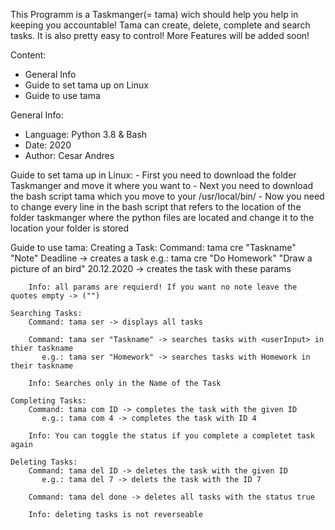 This Programm is a Taskmanger(= tama) wich should help you help in keeping you accountable!
Tama can create, delete, complete and search tasks. It is also pretty easy to control!
More Features will be added soon!

Content:
- General Info
- Guide to set tama up on Linux
- Guide to use tama

General Info:
- Language: Python 3.8 & Bash
- Date: 2020
- Author: Cesar Andres

Guide to set tama up in Linux:
    - First you need to download the folder Taskmanger and move it where you want to
    - Next you need to download the bash script tama which you move to your /usr/local/bin/
    - Now you need to change every line in the bash script that refers to the location of the folder taskmanger where the python files are located
      and change it to the location your folder is stored

Guide to use tama:
    Creating a Task:
        Command: tama cre "Taskname" "Note" Deadline -> creates a task
           e.g.: tama cre "Do Homework" "Draw a picture of an bird" 20.12.2020 -> creates the task with these params

        Info: all params are requierd! If you want no note leave the quotes empty -> ("")
        
    Searching Tasks:
        Command: tama ser -> displays all tasks

        Command: tama ser "Taskname" -> searches tasks with <userInput> in thier taskname
           e.g.: tama ser "Homework" -> searches tasks with Homework in their taskname

        Info: Searches only in the Name of the Task 

    Completing Tasks:
        Command: tama com ID -> completes the task with the given ID
           e.g.: tama com 4 -> completes the task with ID 4

        Info: You can toggle the status if you complete a completet task again

    Deleting Tasks:
        Command: tama del ID -> deletes the task with the given ID
           e.g.: tama del 7 -> delets the task with the ID 7

        Command: tama del done -> deletes all tasks with the status true

        Info: deleting tasks is not reverseable
 
